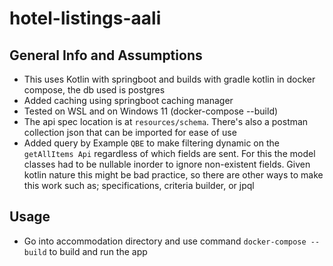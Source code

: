 # hotel-listings-aali

## General Info and Assumptions

* This uses Kotlin with springboot and builds with gradle kotlin in docker compose, the db used is postgres
* Added caching using springboot caching manager
* Tested on WSL and on Windows 11 (docker-compose --build)
* The api spec location is at `resources/schema`. There's also a postman collection json that can be imported for ease
  of use
* Added query by Example `QBE` to make filtering dynamic on the `getAllItems Api` regardless of which
  fields are sent. For this the model classes had to be nullable inorder to ignore non-existent fields.
  Given kotlin nature this might be bad practice, so there are other ways to make this work such as; specifications,
  criteria builder, or jpql

## Usage

* Go into accommodation directory and use command `docker-compose --build` to build and run the app

